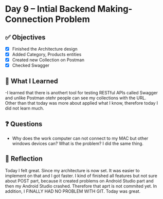 # Day 9 – Intial Backend Making-Connection Problem

## ✅ Objectives
- [x] Finished the Architecture design
- [x] Added Category, Products entities
- [x] Created new Collection on Postman
- [x] Checked Swagger

## 📘 What I Learned
-I learned that there is anothert tool for testing RESTful APIs called Swagger and unlike Postman otehr people can see my collections with the URL. Other than that today was more about
applied what I know, therefore today I did not learn much.

## ❓ Questions
- Why does the work computer can not connect to my MAC but other windows devices can? What is the problem? I did the same thing.

## 💬 Reflection
Today I felt great. Since my architecture is now set. It was easier to implement on that and I got faster. I kind of finished all features but not sure about POST part, because it
created problems on Android Studio part and then my Android Studio crashed. Therefore that aprt is not commited yet. In addition, I FINALLY HAD NO PROBLEM WITH GIT. Today was great.
